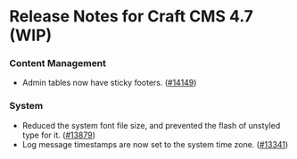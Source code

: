 # Release Notes for Craft CMS 4.7 (WIP)

### Content Management
- Admin tables now have sticky footers. ([#14149](https://github.com/craftcms/cms/pull/14149))

### System
- Reduced the system font file size, and prevented the flash of unstyled type for it. ([#13879](https://github.com/craftcms/cms/pull/13879))
- Log message timestamps are now set to the system time zone. ([#13341](https://github.com/craftcms/cms/issues/13341))

